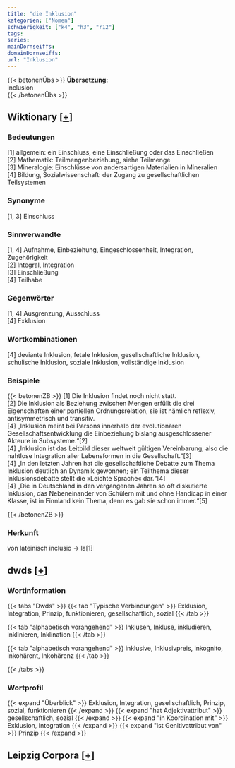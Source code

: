 ```yaml
---
title: "die Inklusion"
kategorien: ["Nomen"]
schwierigkeit: ["k4", "h3", "r12"]
tags:
series:
mainDornseiffs:
domainDornseiffs:
url: "Inklusion"
---
```


{{< betonenÜbs >}}
**Übersetzung:**  
inclusion  
{{< /betonenÜbs >}}

## Wiktionary [[+](https://de.wiktionary.org/wiki/Inklusion)]

### Bedeutungen
[1] allgemein: ein Einschluss, eine Einschließung oder das Einschließen  
[2] Mathematik: Teilmengenbeziehung, siehe Teilmenge  
[3] Mineralogie: Einschlüsse von andersartigen Materialien in Mineralien  
[4] Bildung, Sozialwissenschaft: der Zugang zu gesellschaftlichen Teilsystemen  

### Synonyme
[1, 3] Einschluss  

### Sinnverwandte
[1, 4] Aufnahme, Einbeziehung, Eingeschlossenheit, Integration, Zugehörigkeit  
[2] Integral, Integration  
[3] Einschließung  
[4] Teilhabe  

### Gegenwörter
[1, 4] Ausgrenzung, Ausschluss  
[4] Exklusion  

### Wortkombinationen
[4] deviante Inklusion, fetale Inklusion, gesellschaftliche Inklusion, schulische Inklusion, soziale Inklusion, vollständige Inklusion  

### Beispiele
{{< betonenZB >}}
[1] Die Inklusion findet noch nicht statt.  
[2] Die Inklusion als Beziehung zwischen Mengen erfüllt die drei Eigenschaften einer partiellen Ordnungsrelation, sie ist nämlich reflexiv, antisymmetrisch und transitiv.  
[4] „Inklusion meint bei Parsons innerhalb der evolutionären Gesellschaftsentwicklung die Einbeziehung bislang ausgeschlossener Akteure in Subsysteme.“[2]  
[4] „Inklusion ist das Leitbild dieser weltweit gültigen Vereinbarung, also die nahtlose Integration aller Lebensformen in die Gesellschaft.“[3]  
[4] „In den letzten Jahren hat die gesellschaftliche Debatte zum Thema Inklusion deutlich an Dynamik gewonnen; ein Teilthema dieser Inklusionsdebatte stellt die »Leichte Sprache« dar.“[4]  
[4] „Die in Deutschland in den vergangenen Jahren so oft diskutierte Inklusion, das Nebeneinander von Schülern mit und ohne Handicap in einer Klasse, ist in Finnland kein Thema, denn es gab sie schon immer.“[5]  

{{< /betonenZB >}}
### Herkunft
von lateinisch inclusio → la[1]  



## dwds [[+](https://www.dwds.de/wb/Inklusion)]

### Wortinformation
{{< tabs "Dwds" >}}
{{< tab "Typische Verbindungen" >}}
Exklusion, Integration, Prinzip, funktionieren, gesellschaftlich, sozial
{{< /tab >}}

{{< tab "alphabetisch vorangehend" >}}
Inklusen, Inkluse, inkludieren, inklinieren, Inklination
{{< /tab >}}

{{< tab "alphabetisch vorangehend" >}}
inklusive, Inklusivpreis, inkognito, inkohärent, Inkohärenz
{{< /tab >}}

{{< /tabs >}}

### Wortprofil
{{< expand "Überblick" >}} Exklusion, Integration, gesellschaftlich, Prinzip, sozial, funktionieren {{< /expand >}}
{{< expand "hat Adjektivattribut" >}} gesellschaftlich, sozial {{< /expand >}}
{{< expand "in Koordination mit" >}} Exklusion, Integration {{< /expand >}}
{{< expand "ist Genitivattribut von" >}} Prinzip {{< /expand >}}

## Leipzig Corpora [[+](https://corpora.uni-leipzig.de/en/res?word=Inklusion&corpusId=deu_newscrawl-public_2018)]

